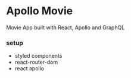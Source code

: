 # Apollo Movie

Movie App built with React, Apollo and GraphQL

### setup

- styled components
- react-router-dom
- react apollo